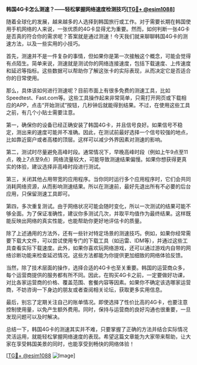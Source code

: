 **韩国4G卡怎么测速？——轻松掌握网络速度检测技巧[[TG💪+ @esim1088](https://t.me/s/esim1088)]**

随着全球化的发展，越来越多的人选择到韩国旅行或工作。对于需要长期在韩国使用手机网络的人来说，一张优质的4G卡显得尤为重要。然而，如何判断一张4G卡是否真的符合你的需求呢？答案就是通过测速！今天我们就来聊聊韩国4G卡的测速方法，以及一些实用的小技巧。

首先，测速并不是一件复杂的事情，但如果你是第一次接触这个概念，可能会觉得有点陌生。简单来说，测速就是测试你的网络连接速度，包括下载速度、上传速度和延迟等指标。这些数据可以帮助你了解这张卡的实际表现，从而决定它是否适合你的日常使用。

那么，具体该如何进行测速呢？目前市面上有很多免费的测速工具，比如Speedtest、Fast.com等。这些工具操作起来非常简单，只需打开网页或下载相应的APP，点击“开始测试”按钮，几秒钟后就能得到结果。不过，在使用这些工具之前，有几个小贴士需要注意。

第一，确保你的设备已经正确安装了韩国4G卡，并且信号良好。如果信号不稳定，测出来的速度可能并不准确。因此，在测试前最好选择一个信号较强的地点，比如靠近窗户或者高楼的顶层。这样可以减少外界因素对测速的影响。

第二，测试时尽量避免高峰时段。通常情况下，早晚高峰时段（例如上午9点至11点，晚上7点至9点）网络流量较大，可能导致测速结果偏慢。如果你想获得更真实的体验，建议选择非高峰时段进行测试。

第三，关闭其他占用带宽的应用程序。当你同时运行多个应用程序时，它们会共同消耗网络资源，从而影响测速结果。所以在测速前，最好先退出所有不必要的后台应用，只保留测速工具即可。

第四，多次重复测试。由于网络状况可能会随时变化，所以一次测试的结果可能不够全面。为了保证准确性，建议你多测试几次，并取平均值作为最终结果。这样既能反映出网络的真实性能，也能帮助你更好地评估卡的质量。

除了上述通用的方法外，还有一些针对特定场景的测速技巧。例如，如果你经常需要下载大文件，可以尝试使用专门的下载工具（如迅雷、IDM等），并通过这些工具查看实际下载速度。此外，如果你喜欢玩网络游戏，还可以通过游戏内自带的网络诊断功能来检查延迟情况。这些方法都能为你提供更加细致的网络体验反馈。

当然，除了技术层面的操作，选择合适的4G卡也至关重要。韩国的运营商众多，每个运营商提供的服务都有所不同。因此，在购买4G卡之前，一定要做好功课，对比各家运营商的价格、覆盖范围、套餐内容等因素。如果你不确定该选哪家运营商，不妨咨询一下身边的朋友或者查阅相关论坛，获取更多实用信息。

最后，别忘了定期关注自己的账单情况。即使选择了性价比高的4G卡，也要注意控制使用量，以免产生额外费用。同时，保持与运营商的良好沟通也很重要，一旦发现问题可以及时解决。

总结一下，韩国4G卡的测速其实并不难，只要掌握了正确的方法并结合实际情况灵活运用，就能轻松掌握网络速度的表现。希望这篇文章能为大家带来帮助，让大家在享受韩国美景的同时，也能享受到畅快的网络体验！

[[TG💪+ @esim1088](https://t.me/s/esim1088) ![Image](https://i.postimg.cc/4NQfJmqS/Snipaste-2025-05-13-00-14-12.png)]